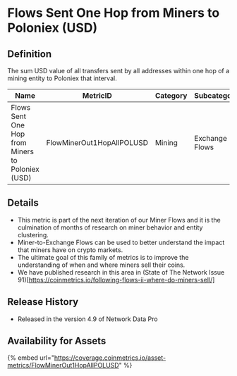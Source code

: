 # Flows Sent One Hop from Miners to Poloniex (USD)

## Definition

The sum USD value of all transfers sent by all addresses within one hop of a mining entity to Poloniex that interval.

| Name                                             | MetricID                  | Category | Subcategory    | Type | Unit | Interval |
| ------------------------------------------------ | ------------------------- | -------- | -------------- | ---- | ---- | -------- |
| Flows Sent One Hop from Miners to Poloniex (USD) | FlowMinerOut1HopAllPOLUSD | Mining   | Exchange Flows | Sum  | USD  | 1 day    |

## Details

* This metric is part of the next iteration of our Miner Flows and it is the culmination of months of research on miner behavior and entity clustering.
* Miner-to-Exchange Flows can be used to better understand the impact that miners have on crypto markets.
* The ultimate goal of this family of metrics is to improve the understanding of when and where miners sell their coins.
* We have published research in this area in (State of The Network Issue 91)\[https://coinmetrics.io/following-flows-ii-where-do-miners-sell/]

## Release History

* Released in the version 4.9 of Network Data Pro

## Availability for Assets

{% embed url="https://coverage.coinmetrics.io/asset-metrics/FlowMinerOut1HopAllPOLUSD" %}
